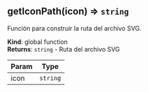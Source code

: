 <a name="getIconPath"></a>

## getIconPath(icon) ⇒ <code>string</code>
Función para construir la ruta del archivo SVG.

**Kind**: global function  
**Returns**: <code>string</code> - Ruta del archivo SVG  

| Param | Type |
| --- | --- |
| icon | <code>string</code> | 

